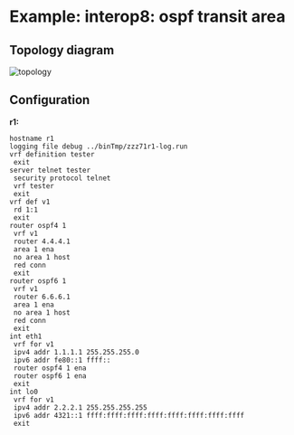 # Example: interop8: ospf transit area

## **Topology diagram**

![topology](/img/intop8-ospf04.tst.png)

## **Configuration**

**r1:**
```
hostname r1
logging file debug ../binTmp/zzz71r1-log.run
vrf definition tester
 exit
server telnet tester
 security protocol telnet
 vrf tester
 exit
vrf def v1
 rd 1:1
 exit
router ospf4 1
 vrf v1
 router 4.4.4.1
 area 1 ena
 no area 1 host
 red conn
 exit
router ospf6 1
 vrf v1
 router 6.6.6.1
 area 1 ena
 no area 1 host
 red conn
 exit
int eth1
 vrf for v1
 ipv4 addr 1.1.1.1 255.255.255.0
 ipv6 addr fe80::1 ffff::
 router ospf4 1 ena
 router ospf6 1 ena
 exit
int lo0
 vrf for v1
 ipv4 addr 2.2.2.1 255.255.255.255
 ipv6 addr 4321::1 ffff:ffff:ffff:ffff:ffff:ffff:ffff:ffff
 exit
```
